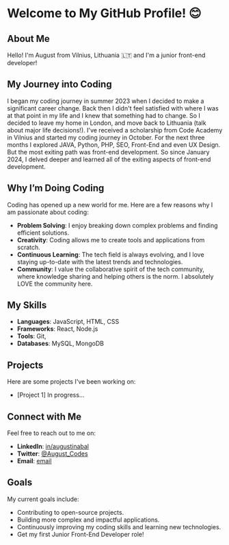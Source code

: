 # Welcome to My GitHub Profile! 😊

## About Me
Hello! I'm August from Vilnius, Lithuania 🇱🇹 and I'm a junior front-end developer!

## My Journey into Coding
I began my coding journey in summer 2023 when I decided to make a significant career change. Back then I didn't feel satisfied with where I was at that point in my life and I knew that something had to change. So I decided to leave my home in London, and move back to Lithuania (talk about major life decisions!). I've received a scholarship from Code Academy in Vilnius and started my coding journey in October. For the next three months I explored JAVA, Python, PHP, SEO, Front-End and even UX Design. But the most exiting path was front-end development. So since January 2024, I delved deeper and learned all of the exiting aspects of front-end development. 

## Why I’m Doing Coding
Coding has opened up a new world for me. Here are a few reasons why I am passionate about coding:
- **Problem Solving**: I enjoy breaking down complex problems and finding efficient solutions.
- **Creativity**: Coding allows me to create tools and applications from scratch.
- **Continuous Learning**: The tech field is always evolving, and I love staying up-to-date with the latest trends and technologies.
- **Community**: I value the collaborative spirit of the tech community, where knowledge sharing and helping others is the norm. I absolutely LOVE the community here. 

## My Skills
- **Languages**: JavaScript, HTML, CSS
- **Frameworks**: React, Node.js
- **Tools**: Git, 
- **Databases**: MySQL, MongoDB

## Projects
Here are some projects I've been working on:
- [Project 1] In progress...

## Connect with Me
Feel free to reach out to me on:
- **LinkedIn**: [in/augustinabal](https://www.linkedin.com/in/augustinabal/)
- **Twitter**: [@August_Codes](https://x.com/August_Codes)
- **Email**: [email](mailto:baugustina@gmail.com)

## Goals
My current goals include:
- Contributing to open-source projects.
- Building more complex and impactful applications.
- Continuously improving my coding skills and learning new technologies.
- Get my first Junior Front-End Developer role!
